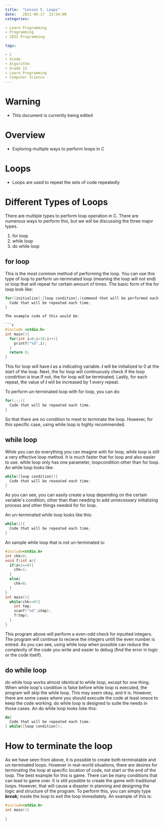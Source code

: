 ```yaml
---
title:  "Lesson 5. Loops"
date:   2021-06-17  23:54:00
categories:

- Learn Programming
- Programming
- 2021 Programming

tags:

- C
- Xcode
- Algorithm
- Grade 13
- Learn Programming
- Computer Science
---
```

# Warning
* This document is currently being edited

# Overview
* Exploring multiple ways to perform loops in C

# Loops
* Loops are used to repeat the sets of code repeatedly

# Different Types of Loops
There are multiple types to perform loop operation in C. There are numerous ways to perform this, but we will be discussing the three major types.

1. for loop
2. while loop
3. do while loop

## for loop
This is the most common method of performing the loop. You can use this type of loop to perform un-terminated loop (meaning the loop will not end) or loop that will repeat for certain amount of times. The basic form of the for loop look like:

```c
for([initialize];[loop condition];[command that will be performed each repeat]){
  Code that will be repeated each time;
}

The example code of this would be:

```c
#include <stdio.h>
int main(){
  for(int i=0;i<10;i++){
    printf("%d",i);
  }
  return 0;
}
```

This for loop will have ***i*** as a indicating variable. ***i*** will be initialized to 0 at the start of the loop. Next, the for loop will continuously check if the loop condirtion is true.If not, the for loop will be terminated. Lastly, for each repeat, the value of ***i*** will be increased by 1 every repeat. 

To perform un-terminated loop with for loop, you can do:

```c
for(;;;){
  Code that will be repeated each time;
}
```

So that there are no condition to meet to terminate the loop. However, for this specific case, using while loop is highly recommended.

## while loop

While you can do everything you can imagine with for loop, while loop is still a very effective loop method. It is much faster that for loop and also easier to use. while loop only has one parameter, loopcondition other than for loop. An while loop looks like:

```c
while([loop condition]){
  Code that will be reoeated each time;
}
```

As you can see, you can easily create a loop depending on the certain variable's condition, other than than needing to add unnecessary initializing process and other things needed for for loop.

An un-terminated while loop looks like this:

```c
while(1){
  Code that will be repeated each time;
}
```

An sample while loop that is not un-terminated is:

```c
#include<stdio.h>
int chk=0;
void f(int a){
  if(a%2==0){
    chk=1;
  }
  else{
    chk=0;
  }
}
int main(){
  while(chk==0){
    int tmp;
    scanf("%d",&tmp);
    f(tmp);
  }
}
```

This program above will perform a even-odd check for inputted integers. The program will continue to recieve the integers untill the even number is entred. As you can see, using while loop when possible can reduce the complexity of the code you write and easier to debug (find the error in logic or the code itself).

## do while loop

do while loop works almost identical to while loop, except for one thing. When while loop's condition is false before while loop is executed, the program will skip the while loop. This may seem okay, and it is. However, there are some cases where you should execude the code at least onece to keep the code working. do while loop is designed to suite the needs in those cases. An do while loop looks loke this:

```c
do{
  Code that will be repeated each time;
} while([loop condition]);
```

# How to terminate the loop

As we have seen from above, it is possible to create both terminatable and un-terminated loops. However in real-world situations, there are desires for terminating the loop at specific location of code, not start or the end of the loop. The best example for this is game. There can be many conditions that can lead to game over. It is still possible to create the game with traditional loops. However, that will cause a disaster in planning and designing the logic and structure of the program. To perform this, you can simply type ***break;*** inside the loop to exit the loop immediately. An example of this is:

```c
#include<stdio.h>
int main(){
  
}
```



